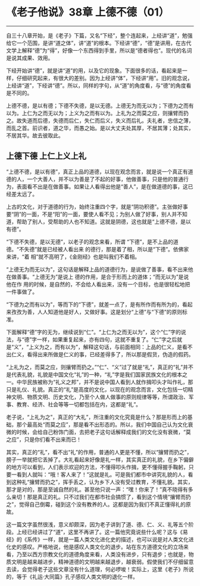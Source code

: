 # 《老子他说》38章 上德不德（01）

------

自三十八章开始，是《老子》下篇，又名“下经”，整个连起来，上经讲“道”，勉强给它一个范围，是讲“道之体”，讲“道”的根本。下经讲“德”，“德”是讲用，在古代文学上解释“德”为“得”，好像一个东西得到手里，所以是“德者得也”。现代的名词是说其成果、效用。

下经开始讲“德”，就是讲“道”的用，以及它的现象。下面很多的话，看起来是一样，仔细研究起来，有很大的差别。因为上经讲“体”，下经讲“用”。旧的观念说，上经讲“道”，下经讲“德”。所以，同样的字句，从“道”的角度看，与“德”的角度看是不同的。

上德不德，是以有德；下德不失德，是以无德。上德无为而无以为；下德为之而有以为。上仁为之而无以为；上义为之而有以为。上礼为之而莫之应，则攘臂而扔之。故失道而后德，失德而后仁，失仁而后义，失义而后礼。夫礼者，忠信之薄，而乱之首。前识者，道之华，而愚之始。是以大丈夫处其厚，不居其薄；处其实，不居其华。故去彼取此。

## 上德下德 上仁上义上礼

“上德不德，是以有德”，真正上品的道德，以现在观念而言，就是说一个真正有道德的人，一个大善人，并不以为善是了不起的好事，他做善事，只是他的普通行为，表面看不出是在做善事。如果让人看得出他是“善人”，是在做道德的事，这已经差太远了。

上古的文化，对于道德的行为，始终注重四个字，就是“阴功积德”。主张做好事要“阴”的一面，不是“阳”的一面，要使人看不见；为别人做了好事，别人并不知道，帮助了别人，受帮助的人也不知道。这就是阴德，这也就是“上德不德，是以有德”。

“下德不失德，是以无德”，以老子的观念来看，所谓 “下德”，是不上品的道德。“不失德”就是已经被人看出来 的德行，那是着了相，所以是“下德”。依佛家来讲，“着 相”就不高明了，《金刚经》也是叫我们不着相。

“上德无为而无以为”，这句话是解释上品的道德行为，是说做了善事，看不出来他在做善事。“上德无为”是说上 德的作用，是合于形而上的道体；“而无以为”是说他在作 用的时候，是自然的，不会给人看出来，没有一个目标，也是很轻松地把一件事做了。

“下德为之而有以为”，等而下的“下德”，就差一点了，是有所作而有所为的，看起来孜孜为善，人人知道他是好人，又做好事。这是划分“上德”与“下德”的原则标准。

下面解释“德”字的无为，继续说到“仁”。“上仁为之而无以为”，这个“仁”字的说法，与“德”字一样，如果重复起来，亦有四句，这就不重复了。“仁”字之后就是“义”，“上义为之，而有以为”，解释这句话，与前面相同：上品的仁义，是看不出仁义，看得出来所做是仁义的事，已经差得多了，所以那是假货，伪造的假药。

“上礼为之，而莫之应，则攘臂而扔之。”“仁”、“义”过了就是“礼”，真正的“礼”并不是代表礼貌，礼貌是中国文化“礼”的一种，“礼”字是我们国家民族文化的根本之一。中华民族被称为“礼义之邦”，并不是说中国人看到人就作揖叩头才叫作礼，那只是礼仪、礼貌。真正的“礼”是高度的文化，以现在的观念而言，文化包括一切精神文明、物质文明、历史文化，乃至个人做人做事的原则规律等等，所谓政治、军事、教育、经济、社会等等一切都包括在内，这都是“礼”。

老子说，“上礼为之”，真正的“大礼”，所注重的文化究竟是什么？那是形而上的基础，那个最高处“而莫之应”，那是看不出形态的。所以，我们中国自己认为文化衰微的时候，会给自己粉饰门面，去把老子这句话解释成我们的文化没有衰微，“莫之应”，只是你们看不出来而已！

其实，真正的“礼”，看不出“礼”的作用，普通的人更是不懂，所以“攘臂而扔之”，膀子一举就把它丢掉了。大礼看起来好像是礼一样，其实真正的礼貌，在乡下偏僻的地方可以看到，人们表示欢迎的方法，不懂得叩头作揖，更不懂得握手鞠躬，只要一看到人就叫：“哦！客人来了！”这就是礼。可是我们都市中讲究礼貌的人，看到这种礼“攘臂而扔之”，挥手丢之，认为乡下人没有受过教育，不懂礼貌。其实，那才是对的，那是至诚自然的礼。甚至他只说一声：“嘿！你来了！”真不晓得有多么亲切！那是真正的礼。只不过我们在都市社会搞惯了，看到这个情境“攘臂而扔之”，觉得自己倒霉，碰到这个没有教养的人。这都是因为我们不真正懂得礼的原故。

这一篇文字虽然很浅，意义却颇深，因为老子讲到了道、德、仁、义、礼等五个阶段。上经已经讲过了“道”，这里不再讲了。这一篇他究竟说些什么呢？这与《易经》的《系传》一样，就是一篇人类文化进化史的描述，也可以说是对人类文化进化史的感叹。严格地说，他是感叹人类文化的退步。站在东方道德文化的立场来看，乃至以西方宗教文化的道德角度来看，人类没有进步，只有退步；也就是，物质文明是越来越进步，精神道德的文明越来越退步，越衰弱。假使我们不仔细留意去读，会觉得老子这些文章没有什么道理，何必啰唆！实际上，这里《老子》所说的，等于《礼运·大同篇》孔子感叹人类文明的退化一样。